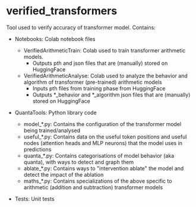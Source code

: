 # verified_transformers
Tool used to verify accuracy of transformer model. Contains:

- Notebooks: Colab notebook files
  - VerifiedArithmeticTrain: Colab used to train transformer arithmetic models. 
    - Outputs pth and json files that are (manually) stored on HuggingFace
  - VerifiedArithmeticAnalyse: Colab used to analyze the behavior and algorithm of transformer (pre-trained) arithmetic models
      - Inputs pth files from training phase from HuggingFace
      - Outputs *_behavior and *_algorithm json files that are (manually) stored on HuggingFace
      
- QuantaTools: Python library code
  - model_*.py: Contains the configuration of the transformer model being trained/analysed
  - useful_*.py: Contains data on the useful token positions and useful nodes (attention heads and MLP neurons) that the model uses in predictions
  - quanta_*.py: Contains categorisations of model behavior (aka quanta), with ways to detect and graph them 
  - ablate_*.py: Contains ways to "intervention ablate" the model and detect the impact of the ablation
  - maths_*.py: Contains specializations of the above specific to arithmetic (addition and subtraction) transformer models
          
- Tests: Unit tests 
